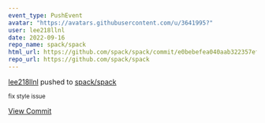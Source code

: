 ```yaml
---
event_type: PushEvent
avatar: "https://avatars.githubusercontent.com/u/3641995?"
user: lee218llnl
date: 2022-09-16
repo_name: spack/spack
html_url: https://github.com/spack/spack/commit/e0bebefea040aab322357ef31c0845c4ecd5b204
repo_url: https://github.com/spack/spack
---
```


<a href='https://github.com/lee218llnl' target='_blank'>lee218llnl</a> pushed to <a href='https://github.com/spack/spack' target='_blank'>spack/spack</a>

<small>fix style issue</small>

<a href='https://github.com/spack/spack/commit/e0bebefea040aab322357ef31c0845c4ecd5b204' target='_blank'>View Commit</a>
